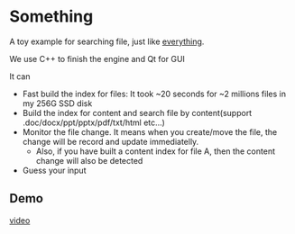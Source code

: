 # Something

A toy example for searching file, just like [everything](https://www.voidtools.com/).

We use C++ to finish the engine and Qt for GUI

It can
- Fast build the index for files: It took ~20 seconds for ~2 millions files in my 256G SSD disk
- Build the index for content and search file by content(support .doc/docx/ppt/pptx/pdf/txt/html etc...)
- Monitor the file change. It means when you create/move the file, the change will be record and update immediatelly.
  - Also, if you have built a content index for file A, then the content change will also be detected
- Guess your input

## Demo

[video](https://cloud.tsinghua.edu.cn/f/75092e9ebeac40ccb6d9/)



